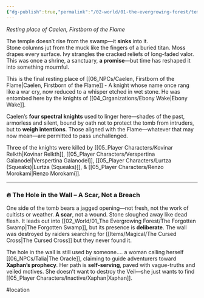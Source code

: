 ```yaml
---
{"dg-publish":true,"permalink":"/02-world/01-the-evergrowing-forest/temple-of-the-forgotten-hero/"}
---
```


_Resting place of Caelen, Firstborn of the Flame_

The temple doesn’t rise from the swamp—it **sinks** into it.  
Stone columns jut from the muck like the fingers of a buried titan. Moss drapes every surface. Ivy strangles the cracked reliefs of long-faded valor. This was once a shrine, a sanctuary, **a promise**—but time has reshaped it into something mournful.

This is the final resting place of [[06_NPCs/Caelen, Firstborn of the Flame\|Caelen, Firstborn of the Flame]] - A knight whose name once rang like a war cry, now reduced to a whisper etched in wet stone. He was entombed here by the knights of [[04_Organizations/Ebony Wake\|Ebony Wake]].

Caelen’s **four spectral knights** used to linger here—shades of the past, armorless and silent, bound by oath not to protect the tomb from intruders, but to **weigh intentions**. Those aligned with the Flame—whatever that may now mean—are permitted to pass unchallenged. 

Three of the knights were killed by [[05_Player Characters/Kovinar Relkth\|Kovinar Relkth]], [[05_Player Characters/Verspertina Galanodel\|Verspertina Galanodel]], [[05_Player Characters/Lurtza (Squeaks)\|Lurtza (Squeaks)]], & [[05_Player Characters/Renzo Morokami\|Renzo Morokami]].

---

### 🔥 The Hole in the Wall – A Scar, Not a Breach

One side of the tomb bears a jagged opening—not fresh, not the work of cultists or weather. **A scar**, not a wound. Stone sloughed away like dead flesh. It leads out into [[02_World/01_The Evergrowing Forest/The Forgotten Swamp\|The Forgotten Swamp]], but its presence is **deliberate**. The wall was destroyed by raiders searching for [[Items/Magical/The Cursed Cross\|The Cursed Cross]] but they never found it. 

The hole in the wall is still used by someone.... a woman calling herself [[06_NPCs/Talia\|The Oracle]], claiming to guide adventurers toward **Xaphan’s prophecy**. Her path is **self-serving**, paved with vague-truths and veiled motives. She doesn’t want to destroy the Veil—she just wants to find [[05_Player Characters/Inactive/Xaphan\|Xaphan]]. 

#location